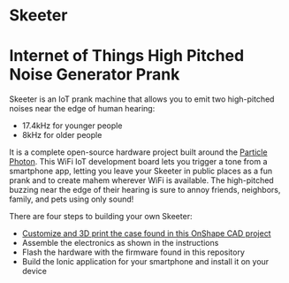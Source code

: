 # Skeeter
# Internet of Things High Pitched Noise Generator Prank


Skeeter is an IoT prank machine that allows you to emit two high-pitched noises near the edge of human hearing:

- 17.4kHz for younger people
- 8kHz for older people

It is a complete open-source hardware project built around the [Particle Photon](https://store.particle.io/#photon). This WiFi IoT development board lets you trigger a tone from a smartphone app, letting you leave your Skeeter in public places as a fun prank and to create mahem wherever WiFi is available. The high-pitched buzzing near the edge of their hearing is sure to annoy friends, neighbors, family, and pets using only sound!

There are four steps to building your own Skeeter:

- [Customize and 3D print the case found in this OnShape CAD project](https://cad.onshape.com/documents/eaf8c742fe950d3f27224622/w/907f9782731e8bab2e05c4b4/e/c1cb65d4cc90d45319c4068d)
- Assemble the electronics as shown in the instructions
- Flash the hardware with the firmware found in this repository
- Build the Ionic application for your smartphone and install it on your device
